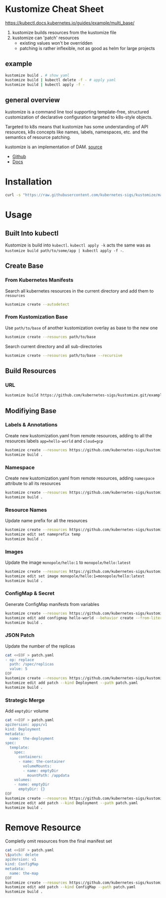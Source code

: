 # Kustomize Cheat Sheet
https://kubectl.docs.kubernetes.io/guides/example/multi_base/

1. kustomize builds resources from the kustomize file
2. kustomize can 'patch' resources
    - existing values won't be overridden
    - patching is rather inflexible, not as good as helm for large projects

## example
```sh
kustomize build . # show yaml
kustomize build | kubectl delete -f - # apply yaml
kustomize build | kubectl apply -f -
```

## general overview

kustomize is a command line tool supporting template-free, structured customization of declarative configuration targeted to k8s-style objects.

Targeted to k8s means that kustomize has some understanding of API resources, k8s concepts like names, labels, namespaces, etc. and the semantics of resource patching.

kustomize is an implementation of DAM.
[source](https://kubectl.docs.kubernetes.io/references/kustomize/glossary/#kustomize)

* [Github](https://github.com/kubernetes-sigs/kustomize)
* [Docs](https://kustomize.io/)

# Installation
```bash
curl -s "https://raw.githubusercontent.com/kubernetes-sigs/kustomize/master/hack/install_kustomize.sh"  | bash
```

# Usage

## Built Into kubectl
Kustomize is build into `kubectl`.
`kubectl apply -k` acts the same was as `kustomize build path/to/some/app | kubectl apply -f -`.

## Create Base

### From Kubernetes Manifests
Search all kubernetes resources in the current directory and add them to `resources`
```bash
kustomize create --autodetect
```

### From Kustomization Base
Use `path/to/base` of another kustomization overlay as base to the new one
```bash
kustomize create --resources path/to/base
```

Search current directory and all sub-directories
```bash
kustomize create --resources path/to/base --recursive
```

## Build Resources

### URL
```bash
kustomize build https://github.com/kubernetes-sigs/kustomize.git/examples/helloWorld?ref=v1.0.6
```

## Modifiying Base

### Labels & Annotations

Create new kustomization.yaml from remote resources, adding to all the resources labels `app=hello-world` and `cloud=gcp`
```bash
kustomize create --resources https://github.com/kubernetes-sigs/kustomize.git/examples/helloWorld\?ref\=v1.0.6 --labels app:hello-world,cloud:gcp
kustomize build .
```

### Namespace

Create new kustomization.yaml from remote resources, adding `namespace` attribute to all its resources
```bash
kustomize create --resources https://github.com/kubernetes-sigs/kustomize.git/examples/helloWorld\?ref\=v1.0.6 --namespace dev
kustomize build .
```

### Resource Names

Update name prefix for all the resources
```bash
kustomize create --resources https://github.com/kubernetes-sigs/kustomize.git/examples/helloWorld\?ref\=v1.0.6
kustomize edit set nameprefix temp
kustomize build .
```

### Images

Update the image `monopole/hello:1` to `monopole/hello:latest`
```bash
kustomize create --resources https://github.com/kubernetes-sigs/kustomize.git/examples/helloWorld\?ref\=v1.0.6
kustomize edit set image monopole/hello:1=monopole/hello:latest
kustomize build .
```

### ConfigMap & Secret

Generate ConfigMap manifests from variables
```bash
kustomize create --resources https://github.com/kubernetes-sigs/kustomize.git/examples/helloWorld\?ref\=v1.0.6
kustomize edit add configmap hello-world --behavior create --from-literal=host=google.com
kustomize build .
```


### JSON Patch

Update the number of the replicas
```bash
cat <<EOF > patch.yaml
- op: replace
  path: /spec/replicas
  value: 5
EOF
kustomize create --resources https://github.com/kubernetes-sigs/kustomize.git/examples/helloWorld\?ref\=v1.0.6
kustomize edit add patch --kind Deployment --path patch.yaml
kustomize build .
```

### Strategic Merge
Add `emptyDir` volume 
```bash
cat <<EOF > patch.yaml
apiVersion: apps/v1
kind: Deployment
metadata:
  name: the-deployment
spec:
  template:
    spec:
      containers:
      - name: the-container
        volumeMounts:
        - name: emptyDir
          mountPath: /appdata 
    volumes:
    - name: emptyDir
      emptyDir: {}
EOF
kustomize create --resources https://github.com/kubernetes-sigs/kustomize.git/examples/helloWorld\?ref\=v1.0.6
kustomize edit add patch --kind Deployment --path patch.yaml
kustomize build .
```

# Remove Resource

Completly omit resources from the final manifest set
```bash
cat <<EOF > patch.yaml
\$patch: delete
apiVersion: v1
kind: ConfigMap
metadata:
  name: the-map
EOF
kustomize create --resources https://github.com/kubernetes-sigs/kustomize.git/examples/helloWorld\?ref\=v1.0.6
kustomize edit add patch --kind ConfigMap --path patch.yaml
kustomize build .
```
